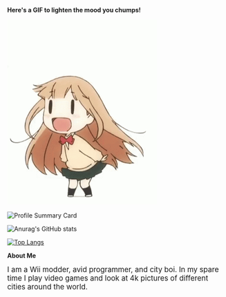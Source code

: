 <b>Here's a GIF to lighten the mood you chumps!</b>

![](anime-chibi.gif)

![Profile Summary Card](https://github-profile-summary-cards.vercel.app/api/cards/profile-details?username=SkieBloo&theme=tokyonight)

![Anurag's GitHub stats](https://github-readme-stats.vercel.app/api?username=SkieBloo&show_icons=true&theme=tokyonight)

[![Top Langs](https://github-readme-stats.vercel.app/api/top-langs/?username=SkieBloo&show_icons=true&theme=tokyonight)](https://github.com/Sid72020123)

<b>About Me</b>

<big>I am a Wii modder, avid programmer, and city boi.  In my spare time I play video games and look at 4k pictures of different cities around the world.</big>
<!--

